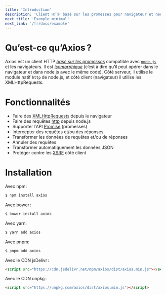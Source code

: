 ```yaml
---
title: 'Introduction'
description: 'Client HTTP basé sur les promesses pour navigateur et node.js'
next_title: 'Exemple minimal'
next_link: '/fr/docs/example'
---
```


# Qu’est-ce qu’Axios ?
Axios est un client HTTP *[basé sur les promesses](https://fr.javascript.info/promise-basics)* compatible avec [`node.js`](https://nodejs.org) et les navigateurs. Il est *[isomorphique](https://www.lullabot.com/articles/what-is-an-isomorphic-application)* (c’est à dire qu’il peut opérer dans le navigateur et dans node.js avec le même code). Côté serveur, il utilise le module natif `http` de node.js, et côté client (navigateur) il utilise les XMLHttpRequests.

# Fonctionnalités

- Faire des [XMLHttpRequests](https://developer.mozilla.org/fr/docs/Web/API/XMLHttpRequest) depuis le navigateur
- Faire des requêtes [http](http://nodejs.org/api/http.html) depuis node.js
- Supporter l’API [Promise](https://developer.mozilla.org/fr/docs/Web/JavaScript/Reference/Global_Objects/Promise) (promesses)
- Intercepter des requêtes et/ou des réponses
- Transformer les données de requêtes et/ou de réponses
- Annuler des requêtes
- Transformer automatiquement les données JSON
- Protéger contre les [XSRF](https://fr.wikipedia.org/wiki/Cross-site_request_forgery) côté client

# Installation

Avec npm :

```bash
$ npm install axios
```

Avec bower :

```bash
$ bower install axios
```

Avec yarn :

```bash
$ yarn add axios
```

Avec pnpm:

```bash
$ pnpm add axios
```


Avec le CDN jsDelivr :

```html
<script src="https://cdn.jsdelivr.net/npm/axios/dist/axios.min.js"></script>
```

Avec le CDN unpkg :

```html
<script src="https://unpkg.com/axios/dist/axios.min.js"></script>
```